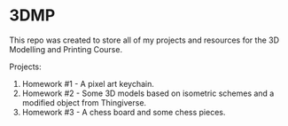 # 3DMP
This repo was created to store all of my projects and resources for the 3D Modelling and Printing Course.
  
  Projects:
  1. Homework #1 - A pixel art keychain.
  2. Homework #2 - Some 3D models based on isometric schemes and a modified object from Thingiverse.
  3. Homework #3 - A chess board and some chess pieces.
